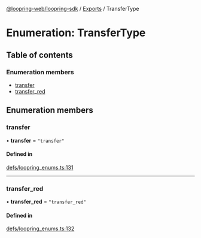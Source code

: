 [@loopring-web/loopring-sdk](../README.md) / [Exports](../modules.md) / TransferType

# Enumeration: TransferType

## Table of contents

### Enumeration members

- [transfer](TransferType.md#transfer)
- [transfer\_red](TransferType.md#transfer_red)

## Enumeration members

### transfer

• **transfer** = `"transfer"`

#### Defined in

[defs/loopring_enums.ts:131](https://github.com/Loopring/loopring_sdk/blob/24fdf4c/src/defs/loopring_enums.ts#L131)

___

### transfer\_red

• **transfer\_red** = `"transfer_red"`

#### Defined in

[defs/loopring_enums.ts:132](https://github.com/Loopring/loopring_sdk/blob/24fdf4c/src/defs/loopring_enums.ts#L132)

